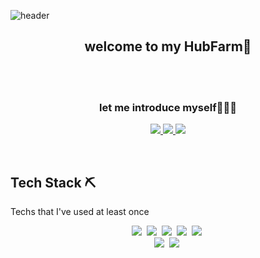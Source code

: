 ![header](https://capsule-render.vercel.app/api?type=waving&color=90A17D&height=300&section=header&text=hwantech🍵&fontSize=90&fontColor=EEEEEE)

<h2 align="center"&fontColor=90A17D > welcome to my HubFarm🌱 </h2>
<br><br>

<h3 align="center"> let me introduce myself👨🏽‍💻 </h3>
<p align="center">
  <a href="https://www.notion.so/ca63671babaf4ebc8223aec6eabc85c0" target="_blank">
  <img src="https://img.shields.io/badge/Notion-181717?style=flat-square&logo=Notion&logoColor=white"/> 
  </a>
  <a href="https://hwantech.tistory.com/" target="_blank">
  <img src="https://img.shields.io/badge/Tistory-000000?style=flat-square&logo=GitHub&logoColor=white"/>
  </a>
  <img src="https://img.shields.io/badge/GitHub-181717?style=flat-square&logo=GitHub&logoColor=white"/> 
</p>
<br>

  ##  Tech Stack ⛏
  Techs that I've used at least once
  
  <p align="center"> 
  <img src="https://img.shields.io/badge/React.js-00CEF1?style=flat-square&logo=React&logoColor=white"/></a>&nbsp
  <img src="https://img.shields.io/badge/Javascript-ffb13b?style=flat-square&logo=javascript&logoColor=white"/></a>&nbsp
   <img src="https://img.shields.io/badge/Typescript-3178C6?style=flat-square&logo=typescript&logoColor=white"/></a>&nbsp
    <img src="https://img.shields.io/badge/html-E34F26?style=flat-square&logo=html5&logoColor=white"/></a>&nbsp 
    <img src="https://img.shields.io/badge/css-1572B6?style=flat-square&logo=css3&logoColor=white"/></a>&nbsp 
    
  <br>
    <img src="https://img.shields.io/badge/node.js-4479A1?style=flat-square&logo=node.js&logoColor=white"/></a>&nbsp
  <img src="https://img.shields.io/badge/aws-333664?style=flat-square&logo=amazon-aws&logoColor=white"/></a>&nbsp 
</p>
